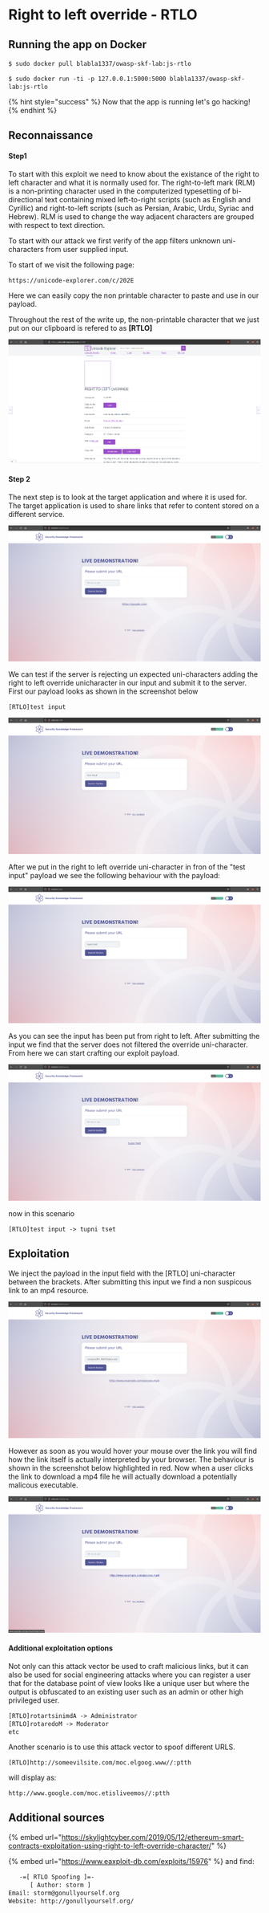 # Right to left override - RTLO

## Running the app on Docker

```
$ sudo docker pull blabla1337/owasp-skf-lab:js-rtlo
```

```
$ sudo docker run -ti -p 127.0.0.1:5000:5000 blabla1337/owasp-skf-lab:js-rtlo
```

{% hint style="success" %}
Now that the app is running let's go hacking!
{% endhint %}

## Reconnaissance

#### Step1

To start with this exploit we need to know about the existance of the right to left character and what it is normally used for. The right-to-left mark (RLM) is a non-printing character used in the computerized typesetting of bi-directional text containing mixed left-to-right scripts (such as English and Cyrillic) and right-to-left scripts (such as Persian, Arabic, Urdu, Syriac and Hebrew). RLM is used to change the way adjacent characters are grouped with respect to text direction.

To start with our attack we first verify of the app filters unknown uni-characters from
user supplied input.

To start of we visit the following page:

```
https://unicode-explorer.com/c/202E
```

Here we can easily copy the non printable character to paste and use in our payload.

Throughout the rest of the write up, the non-printable character that we just put on our clipboard is refered to as **[RTLO]**

![](../../.gitbook/assets/python/RTLO/1.png)

#### Step 2

The next step is to look at the target application and where it is used for.
The target application is used to share links that refer to content stored on
a different service.

![](../../.gitbook/assets/python/RTLO/2.png)

We can test if the server is rejecting un expected uni-characters adding the right to left override unicharacter in our input and submit it to the server. First our payload looks as shown in the screenshot below

    [RTLO]test input

![](../../.gitbook/assets/python/RTLO/3.png)

After we put in the right to left override uni-character in fron of the "test input" payload we see the following behaviour with the payload:

![](../../.gitbook/assets/python/RTLO/4.png)

As you can see the input has been put from right to left.
After submitting the input we find that the server does not filtered the override uni-character. From here we can start crafting our exploit payload.

![](../../.gitbook/assets/python/RTLO/5.png)

now in this scenario

    [RTLO]test input -> tupni tset

## Exploitation

We inject the payload in the input field with the [RTLO] uni-character between the
brackets. After submitting this input we find a non suspicous link to an mp4 resource.

![](../../.gitbook/assets/python/RTLO/6.png)

However as soon as you would hover your mouse over the link you will find how the link itself is actually interpreted by your browser. The behaviour is shown in the screenshot below highlighted in red. Now when a user clicks the link to download a mp4 file he will actually download a potentially malicous executable.

![](../../.gitbook/assets/python/RTLO/7.png)

#### Additional exploitation options

Not only can this attack vector be used to craft malicious links, but it can also
be used for social engineering attacks where you can register a user that for the database point of view looks like a unique user but where the output is obfuscated to an existing user such as an admin or other high privileged user.

    [RTLO]rotartsinimdA -> Administrator
    [RTLO]rotaredoM -> Moderator
    etc

Another scenario is to use this attack vector to spoof different URLS.

    [RTLO]http://someevilsite.com/moc.elgoog.www//:ptth

will display as:

    http://www.google.com/moc.etisliveemos//:ptth

## Additional sources

{% embed url="https://skylightcyber.com/2019/05/12/ethereum-smart-contracts-exploitation-using-right-to-left-override-character/" %}

{% embed url="https://www.eaxploit-db.com/exploits/15976" %} and find:

```
   -=[ RTLO Spoofing ]=-
      [ Author: storm ]
Email: storm@gonullyourself.org
Website: http://gonullyourself.org/
```
